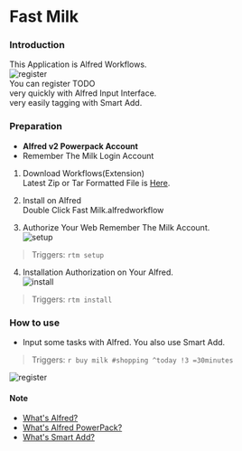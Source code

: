 Fast Milk
========================

### Introduction
This Application is Alfred Workflows.  
![register](https://dl.dropboxusercontent.com/u/2934570/Fast%20Milk/register.png)  
You can register TODO  
 very quickly with Alfred Input Interface.  
 very easily tagging with Smart Add.  

### Preparation
 * **Alfred v2 Powerpack Account**  
 * Remember The Milk Login Account

1. Download Workflows(Extension)  
Latest Zip or Tar Formatted File is [Here](https://github.com/chocopie116/alfred-remember-the-milk/releases).  

2. Install on Alfred  
Double Click Fast Milk.alfredworkflow  

3. Authorize Your Web Remember The Milk Account.  
![setup](https://dl.dropboxusercontent.com/u/2934570/Fast%20Milk/setup.png)  
> Triggers: `rtm setup`  

4. Installation Authorization on Your Alfred.  
![install](https://dl.dropboxusercontent.com/u/2934570/Fast%20Milk/install.png)  
> Triggers: `rtm install`  


### How to use
* Input some tasks with Alfred. You also use Smart Add.  

> Triggers: `r buy milk #shopping ^today !3 =30minutes`  

![register](https://dl.dropboxusercontent.com/u/2934570/Fast%20Milk/register.png)

#### Note
* [What's Alfred?](http://www.alfredapp.com/#features)
* [What's Alfred PowerPack?](http://www.alfredapp.com/powerpack/)
* [What's Smart Add?](http://www.rememberthemilk.com/help/?ctx=basics.smartadd.whatis)
